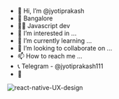- 👋 Hi, I’m @jyotiprakash
- 📍 Bangalore
- 👨‍💻 Javascript dev   
- 👀 I’m interested in ...
- 🌱 I’m currently learning ...
- 💞️ I’m looking to collaborate on ...
- 📫 How to reach me ...
- 📞 Telegram - @jyotiprakash111
- 📩 

<!---
jyotiprakash111/jyotiprakash111 is a ✨ special ✨ repository because its `README.md` (this file) appears on your GitHub profile.
You can click the Preview link to take a look at your changes.
--->
![react-native-UX-design](https://user-images.githubusercontent.com/45302047/195154624-87ea8695-86e2-4547-a404-c67ea1c56d14.gif)
